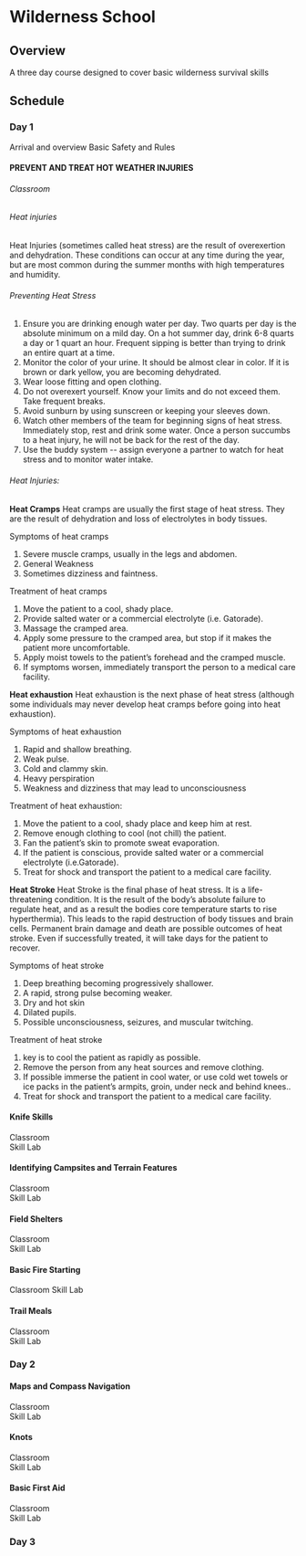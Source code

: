 # Wilderness School
## Overview
A three day course designed to cover basic wilderness survival skills
## Schedule
### Day 1
Arrival and overview
Basic Safety and Rules

#### PREVENT AND TREAT HOT WEATHER INJURIES
###### Classroom
###### Heat injuries 
Heat Injuries (sometimes called heat stress) are the result of overexertion and dehydration. These conditions can occur at any time during the year, but are most common during the summer months with high temperatures and humidity.

###### Preventing Heat Stress
1. Ensure you are drinking enough water per day. Two quarts per day is the absolute minimum on a mild day. On a hot summer day, drink 6-8 quarts a day or 1 quart an hour. Frequent sipping is better than trying to drink an entire quart at a time.
2. Monitor the color of your urine. It should be almost clear in color. If it is brown or dark yellow, you are becoming dehydrated.
3. Wear loose fitting and open clothing.
4. Do not overexert yourself. Know your limits and do not exceed them. Take frequent breaks.
5. Avoid sunburn by using sunscreen or keeping your sleeves down.
6. Watch other members of the team for beginning signs of heat stress. Immediately stop, rest and drink some water. Once a person succumbs to a heat injury, he will not be back for the rest of the day.
7. Use the buddy system -- assign everyone a partner to watch for heat stress and to monitor water intake.

###### Heat Injuries: 
**Heat Cramps**
Heat cramps are usually the first stage of heat stress. They are the result of dehydration and loss of
electrolytes in body tissues.

Symptoms of heat cramps
1. Severe muscle cramps, usually in the legs and abdomen.   
2. General Weakness
3. Sometimes dizziness and faintness.

Treatment of heat cramps
1. Move the patient to a cool, shady place.
2. Provide salted water or a commercial electrolyte (i.e. Gatorade).
3. Massage the cramped area.
4. Apply some pressure to the cramped area, but stop if it makes the patient more uncomfortable.
5. Apply moist towels to the patient’s forehead and the cramped muscle.
6. If symptoms worsen, immediately transport the person to a medical care facility.
 
**Heat exhaustion**
Heat exhaustion is the next phase of heat stress (although some individuals may never develop heat cramps before going into heat exhaustion).

Symptoms of heat exhaustion
1. Rapid and shallow breathing.
2. Weak pulse.
3. Cold and clammy skin.
4. Heavy perspiration
5. Weakness and dizziness that may lead to unconsciousness

Treatment of heat exhaustion:
1. Move the patient to a cool, shady place and keep him at rest.
2. Remove enough clothing to cool (not chill) the patient.
3. Fan the patient’s skin to promote sweat evaporation.
4. If the patient is conscious, provide salted water or a commercial electrolyte (i.e.Gatorade).
5. Treat for shock and transport the patient to a medical care facility.
 
 **Heat Stroke** 
 Heat Stroke is the final phase of heat stress. It is a life-threatening condition. It is the result of the body’s absolute failure to regulate heat, and as a result the bodies core temperature starts to rise hyperthermia). This leads to the rapid destruction of body tissues and brain cells. Permanent brain damage and death are possible outcomes of heat stroke. Even if successfully treated, it will take days for the patient to recover.

Symptoms of heat stroke
1. Deep breathing becoming progressively shallower.
2. A rapid, strong pulse becoming weaker.
3. Dry and hot skin
4. Dilated pupils.
5. Possible unconsciousness, seizures, and muscular twitching.
 
Treatment of heat stroke
1. key is to cool the patient as rapidly as possible.
2. Remove the person from any heat sources and remove clothing.
3. If possible immerse the patient in cool water, or use cold wet towels or ice packs in the patient’s armpits, groin, under neck and behind knees..
4. Treat for shock and transport the patient to a medical care facility. 


#### Knife Skills
Classroom  
Skill Lab 

#### Identifying Campsites and Terrain Features
Classroom  
Skill Lab 

#### Field Shelters
Classroom  
Skill Lab 

#### Basic Fire Starting
Classroom
Skill Lab 

#### Trail Meals
Classroom  
Skill Lab 

### Day 2
#### Maps and Compass Navigation
Classroom  
Skill Lab 

#### Knots
Classroom  
Skill Lab 

#### Basic First Aid
Classroom  
Skill Lab 

### Day 3